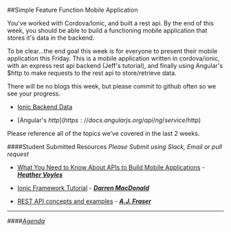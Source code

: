 ##Simple Feature Function Mobile Application

You've worked with Cordova/Ionic, and built a rest api. By the end of this week, you should be able to build a functioning mobile application that stores it's data in the backend.

To be clear...the end goal this week is for everyone to present their mobile application this Friday.
This is a mobile application written in cordova/ionic, with an express rest api backend (Jeff's tutorial), and finally using Angular's $http to make requests to the rest api to store/retrieve data.

There will be no blogs this week, but please commit to github often so we see your progress.



- [Ionic Backend Data](http://learn.ionicframework.com/formulas/backend-data/)

- [Angular's $http](https://docs.angularjs.org/api/ng/service/$http)



Please reference all of the topics we’ve covered in the last 2 weeks.




####Student Submitted Resources
*Please Submit using Slack, Email or pull request*

- [What You Need to Know About APIs to Build Mobile Applications](http://appdevelopermagazine.com/1509/2014/6/1/What-You-Need-to-Know-About-APIs-to-Build-Mobile-Applications/) - [***Heather Voyles***](http://hypertasker.com/)

- [Ionic Framework Tutorial](https://thinkster.io/ionic-framework-tutorial/?utm_source=mailinglist&utm_medium=email&utm_campaign=pro_launch) - [***Darren MacDonald***](http://darrenmacdonald.ca/)

- [REST API concepts and examples](https://www.youtube.com/watch?v=7YcW25PHnAA) - [***A.J. Fraser***](http://www.startupodyssey.ca/)


---

####[*Agenda*](../../agenda/february/week-3.md)

